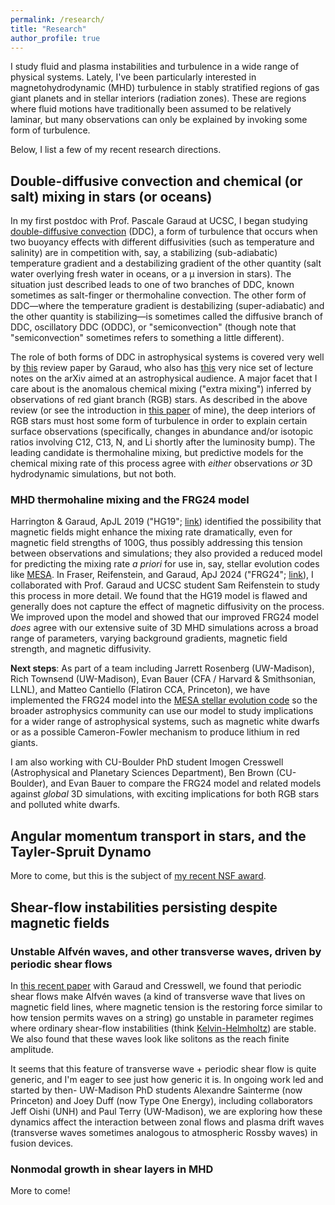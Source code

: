 ```yaml
---
permalink: /research/
title: "Research"
author_profile: true
---
```


I study fluid and plasma instabilities and turbulence in a wide range of physical systems. Lately, I've been particularly interested in magnetohydrodynamic (MHD) turbulence in stably stratified regions of gas giant planets and in stellar interiors (radiation zones). These are regions where fluid motions have traditionally been assumed to be relatively laminar, but many observations can only be explained by invoking some form of turbulence.

Below, I list a few of my recent research directions.

## Double-diffusive convection and chemical (or salt) mixing in stars (or oceans)

In my first postdoc with Prof. Pascale Garaud at UCSC, I began studying [double-diffusive convection](https://en.wikipedia.org/wiki/Double_diffusive_convection) (DDC), a form of turbulence that occurs when two buoyancy effects with different diffusivities (such as temperature and salinity) are in competition with, say, a stabilizing (sub-adiabatic) temperature gradient and a destabilizing gradient of the other quantity (salt water overlying fresh water in oceans, or a μ inversion in stars). The situation just described leads to one of two branches of DDC, known sometimes as salt-finger or thermohaline convection. The other form of DDC—where the temperature gradient is destabilizing (super-adiabatic) and the other quantity is stabilizing—is sometimes called the diffusive branch of DDC, oscillatory DDC (ODDC), or "semiconvection" (though note that "semiconvection" sometimes refers to something a little different).

The role of both forms of DDC in astrophysical systems is covered very well by [this](https://doi.org/10.1146/annurev-fluid-122316-045234) review paper by Garaud, who also has [this](https://arxiv.org/abs/2103.08072) very nice set of lecture notes on the arXiv aimed at an astrophysical audience. A major facet that I care about is the anomalous chemical mixing ("extra mixing") inferred by observations of red giant branch (RGB) stars. As described in the above review (or see the introduction in [this paper](https://doi.org/10.3847/1538-4357/aca024) of mine), the deep interiors of RGB stars must host some form of turbulence in order to explain certain surface observations (specifically, changes in abundance and/or isotopic ratios involving C12, C13, N, and Li shortly after the luminosity bump). The leading candidate is thermohaline mixing, but predictive models for the chemical mixing rate of this process agree with *either* observations *or* 3D hydrodynamic simulations, but not both.

### MHD thermohaline mixing and the FRG24 model
Harrington & Garaud, ApJL 2019 ("HG19"; [link](https://doi.org/10.3847/2041-8213/aaf812)) identified the possibility that magnetic fields might enhance the mixing rate dramatically, even for magnetic field strengths of 100G, thus possibly addressing this tension between observations and simulations; they also provided a reduced model for predicting the mixing rate *a priori* for use in, say, stellar evolution codes like [MESA](https://docs.mesastar.org/en/24.08.1/about.html). In Fraser, Reifenstein, and Garaud, ApJ 2024 ("FRG24"; [link](https://ui.adsabs.harvard.edu/abs/2024ApJ...964..184F/abstract)), I collaborated with Prof. Garaud and UCSC student Sam Reifenstein to study this process in more detail. We found that the HG19 model is flawed and generally does not capture the effect of magnetic diffusivity on the process. We improved upon the model and showed that our improved FRG24 model *does* agree with our extensive suite of 3D MHD simulations across a broad range of parameters, varying background gradients, magnetic field strength, and magnetic diffusivity.

**Next steps**: As part of a team including Jarrett Rosenberg (UW-Madison), Rich Townsend (UW-Madison), Evan Bauer (CFA / Harvard & Smithsonian, LLNL), and Matteo Cantiello (Flatiron CCA, Princeton), we have implemented the FRG24 model into the [MESA stellar evolution code](https://docs.mesastar.org/en/24.08.1/about.html) so the broader astrophysics community can use our model to study implications for a wider range of astrophysical systems, such as magnetic white dwarfs or as a possible Cameron-Fowler mechanism to produce lithium in red giants. 

I am also working with CU-Boulder PhD student Imogen Cresswell (Astrophysical and Planetary Sciences Department), Ben Brown (CU-Boulder), and Evan Bauer to compare the FRG24 model and related models against *global* 3D simulations, with exciting implications for both RGB stars and polluted white dwarfs.

## Angular momentum transport in stars, and the Tayler-Spruit Dynamo

More to come, but this is the subject of [my recent NSF award](https://www.nsf.gov/awardsearch/showAward?AWD_ID=2402142&HistoricalAwards=false).

## Shear-flow instabilities persisting despite magnetic fields

### Unstable Alfvén waves, and other transverse waves, driven by periodic shear flows

In [this recent paper](https://doi.org/10.1017/jfm.2022.782) with Garaud and Cresswell, we found that periodic shear flows make Alfvén waves (a kind of transverse wave that lives on magnetic field lines, where magnetic tension is the restoring force similar to how tension permits waves on a string) go unstable in parameter regimes where ordinary shear-flow instabilities (think [Kelvin-Helmholtz](https://en.wikipedia.org/wiki/Kelvin%E2%80%93Helmholtz_instability)) are stable. We also found that these waves look like solitons as the reach finite amplitude. 

It seems that this feature of transverse wave + periodic shear flow is quite generic, and I'm eager to see just how generic it is. In ongoing work led and started by then- UW-Madison PhD students Alexandre Sainterme (now Princeton) and Joey Duff (now Type One Energy), including collaborators Jeff Oishi (UNH) and Paul Terry (UW-Madison), we are exploring how these dynamics affect the interaction between zonal flows and plasma drift waves (transverse waves sometimes analogous to atmospheric Rossby waves) in fusion devices.

### Nonmodal growth in shear layers in MHD

More to come!
